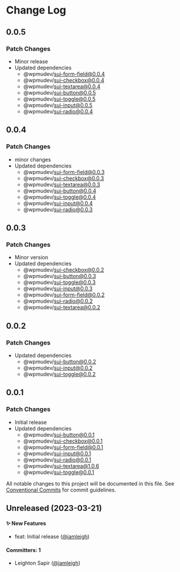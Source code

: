 # Change Log

## 0.0.5

### Patch Changes

- Minor release
- Updated dependencies
  - @wpmudev/sui-form-field@0.0.4
  - @wpmudev/sui-checkbox@0.0.4
  - @wpmudev/sui-textarea@0.0.4
  - @wpmudev/sui-button@0.0.5
  - @wpmudev/sui-toggle@0.0.5
  - @wpmudev/sui-input@0.0.5
  - @wpmudev/sui-radio@0.0.4

## 0.0.4

### Patch Changes

- minor changes
- Updated dependencies
  - @wpmudev/sui-form-field@0.0.3
  - @wpmudev/sui-checkbox@0.0.3
  - @wpmudev/sui-textarea@0.0.3
  - @wpmudev/sui-button@0.0.4
  - @wpmudev/sui-toggle@0.0.4
  - @wpmudev/sui-input@0.0.4
  - @wpmudev/sui-radio@0.0.3

## 0.0.3

### Patch Changes

- Minor version
- Updated dependencies
  - @wpmudev/sui-checkbox@0.0.2
  - @wpmudev/sui-button@0.0.3
  - @wpmudev/sui-toggle@0.0.3
  - @wpmudev/sui-input@0.0.3
  - @wpmudev/sui-form-field@0.0.2
  - @wpmudev/sui-radio@0.0.2
  - @wpmudev/sui-textarea@0.0.2

## 0.0.2

### Patch Changes

- Updated dependencies
  - @wpmudev/sui-button@0.0.2
  - @wpmudev/sui-input@0.0.2
  - @wpmudev/sui-toggle@0.0.2

## 0.0.1

### Patch Changes

- Initial release
- Updated dependencies
  - @wpmudev/sui-button@0.0.1
  - @wpmudev/sui-checkbox@0.0.1
  - @wpmudev/sui-form-field@0.0.1
  - @wpmudev/sui-input@0.0.1
  - @wpmudev/sui-radio@0.0.1
  - @wpmudev/sui-textarea@1.0.6
  - @wpmudev/sui-toggle@0.0.1

All notable changes to this project will be documented in this file. See
[Conventional Commits](https://conventionalcommits.org/) for commit guidelines.

## Unreleased (2023-03-21)

#### ✨ New Features

- feat: Initial release ([@iamleigh](https://github.com/iamleigh))

#### Committers: 1

- Leighton Sapir ([@iamleigh](https://github.com/iamleigh))
